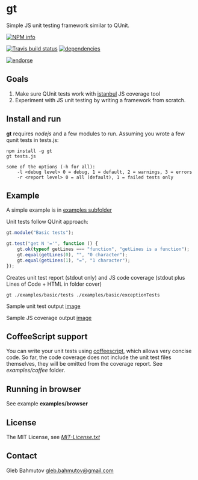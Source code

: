 # gt

Simple JS unit testing framework similar to QUnit.

[![NPM info](https://nodei.co/npm/gt.png?downloads=true)](https://nodei.co/npm/gt.png?downloads=true)

[![Travis build status](https://travis-ci.org/bahmutov/gt.png?branch=master)](https://travis-ci.org/bahmutov/gt)
[![dependencies](https://david-dm.org/bahmutov/gt.png)](https://david-dm.org/bahmutov/gt)

[![endorse](https://api.coderwall.com/bahmutov/endorsecount.png)](https://coderwall.com/bahmutov)

## Goals
1. Make sure QUnit tests work with [istanbul](https://github.com/gotwarlost/istanbul "Istanbul at GitHub") JS coverage tool
2. Experiment with JS unit testing by writing a framework from scratch.

## Install and run

**gt** requires *nodejs* and a few modules to run. Assuming you wrote a few qunit tests in tests.js:

	npm install -g gt
	gt tests.js

	some of the options (-h for all):
		-l <debug level> 0 = debug, 1 = default, 2 = warnings, 3 = errors
		-r <report level> 0 = all (default), 1 = failed tests only

## Example

A simple example is in [examples subfolder](gt/tree/master/examples/basic "gt Examples")

Unit tests follow QUnit approach:

```javascript
gt.module("Basic tests");

gt.test("get N '='", function () {
	gt.ok(typeof getLines === "function", "getLines is a function");
	gt.equal(getLines(0), "", "0 character");
	gt.equal(getLines(1), "=", "1 character");
});
```

Creates unit test report (stdout only) and JS code coverage (stdout plus Lines of Code + HTML in folder cover)

	gt ./examples/basic/tests ./examples/basic/exceptionTests

Sample unit test output [image](gt/blob/master/examples/example.png "Console screenshot")

Sample JS coverage output [image](gt/blob/master/examples/coverage.png "Coverage page screenshot")

## CoffeeScript support

You can write your unit tests using [coffeescript](http://coffeescript.org/), which allows very concise code.
So far, the code coverage does not include the unit test files themselves, they will be omitted from the coverage report.
See *examples/coffee* folder.

## Running in browser

See example **examples/browser**

## License

The MIT License, see [*MIT-License.txt*](gt/blob/master/MIT-License.txt "MIT-License.txt")

## Contact

Gleb Bahmutov <gleb.bahmutov@gmail.com>